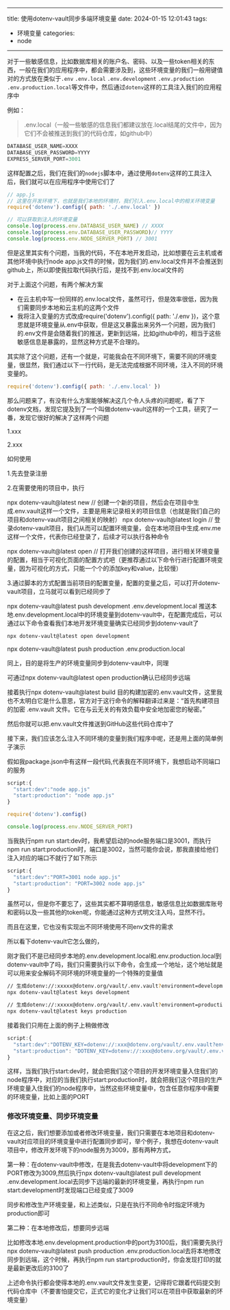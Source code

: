 
---
title: 使用dotenv-vault同步多端环境变量
date: 2024-01-15 12:01:43
tags:
  - 环境变量
categories:
  - node
---

对于一些敏感信息，比如数据库相关的账户名、密码、以及一些token相关的东西，一般在我们的应用程序中，都会需要涉及到，这些环境变量的我们一般用键值对的方式放在类似于`.env` `.env.local` `.env.development` `.env.production` `.env.production.local`等文件中，然后通过`dotenv`这样的工具注入我们的应用程序中

例如：

> .env.local（一般一些敏感的信息我们都建议放在.local结尾的文件中，因为它们不会被推送到我们的代码仓库，如github中）

```javascript
DATABASE_USER_NAME=XXXX
DATABASE_USER_PASSWORD=YYYY
EXPRESS_SERVER_PORT=3001
```

这样配置之后，我们在我们的`nodejs`脚本中，通过使用`dotenv`这样的工具注入后，我们就可以在应用程序中使用它们了

```javascript
// app.js
// 这里在开发环境下，也就是我们本地的环境时，我们引入.env.local中的相关环境变量
require('dotenv').config({ path: './.env.local' }) 

// 可以获取到注入的环境变量
console.log(process.env.DATABASE_USER_NAME) // XXXX
console.log(process.env.DATABASE_USER_PASSWORD)// YYYY
console.log(process.env.NODE_SERVER_PORT) // 3001
```

但是这里其实有个问题，当我的代码，不在本地开发启动，比如想要在云主机或者其他环境中执行node app.js文件的时候，因为我们的.env.local文件并不会推送到github上，所以即使我拉取代码执行后，是找不到.env.local文件的

对于上面这个问题，有两个解决方案

- 在云主机中写一份同样的.env.local文件，虽然可行，但是效率很低，因为我们需要同步本地和云主机的这两个文件
- 我将注入变量的方式改成require('dotenv').config({ path: './.env })，这个意思就是环境变量从.env中获取，但是这又暴露出来另外一个问题，因为我们的.env文件是会随着我们的推送，更新到远端，比如github中的，相当于这些敏感信息是暴露的，显然这种方式是不合理的。

其实除了这个问题，还有一个就是，可能我会在不同环境下，需要不同的环境变量，很显然，我们通过以下一行代码，是无法完成根据不同环境，注入不同的环境变量的。

```javascript
require('dotenv').config({ path: './.env.local' })
```



那么问题来了，有没有什么方案能够解决这几个令人头疼的问题呢，看了下dotenv文档，发现它提及到了一个叫做dotenv-vault这样的一个工具，研究了一番，发现它很好的解决了这样两个问题

1.xxx

2.xxx



如何使用

1.先去登录注册

2.在需要使用的项目中，执行

npx dotenv-vault@latest new // 创建一个新的项目，然后会在项目中生成.env.vault这样一个文件，主要是用来记录相关的项目信息（也就是我们自己的项目和dotenv-vault项目之间相关的映射）
npx dotenv-vault@latest login // 登录dotenv-vault项目，我们从而可以配置环境变量，会在本地项目中生成.env.me这样一个文件，代表你已经登录了，后续才可以执行各种命令

npx dotenv-vault@latest open // 打开我们创建的这样项目，进行相关环境变量的配置，相当于可视化页面的配置方式吧（更推荐通过以下命令行进行配置环境变量，因为可视化的方式，只能一个个的添加key和value，比较慢）

3.通过脚本的方式配置当前项目的配置变量，配置的变量之后，可以打开dotenv-vault项目，立马就可以看到已经同步了

npx dotenv-vault@latest push development .env.development.local 推送本地.env.development.local中的环境变量到dotenv-vault中，在配置完成后，可以通过以下命令查看我们本地开发环境变量确实已经同步到dotenv-vault了

```shell
npx dotenv-vault@latest open development
```

npx dotenv-vault@latest push production .env.production.local

同上，目的是将生产的环境变量同步到dotenv-vault中，同理

可通过npx dotenv-vault@latest open production确认已经同步远端



接着执行npx dotenv-vault@latest build 目的构建加密的.env.vault文件，这里我也不太明白它是什么意思，官方对于这行命令的解释翻译过来是：“首先构建项目的加密 .env.vault 文件。它在与云无关的有效负载中安全地加密您的秘密。”

然后你就可以把.env.vault文件推送到GitHub这些代码仓库中了



接下来，我们应该怎么注入不同环境的变量到我们程序中呢，还是用上面的简单例子演示

假如我package.json中有这样一段代码,代表我在不同环境下，我想启动不同端口的服务

```javascript
script:{
  "start:dev":"node app.js"
  "start:production": "node app.js"
}
```



```javascript
require('dotenv').config() 

console.log(process.env.NODE_SERVER_PORT) 
```

当我执行npm run start:dev时，我希望启动的node服务端口是3001，而执行npm run start:production时，端口是3002，当然可能你会说，那我直接给他们注入对应的端口不就行了如下所示

```javascript
script:{
  "start:dev":"PORT=3001 node app.js"
  "start:production": "PORT=3002 node app.js"
}
```

虽然可以，但是你不要忘了，这些其实都不算明感信息，敏感信息比如数据库账号和密码以及一些其他的token呢，你能通过这种方式明文注入吗，显然不行。

而且在这里，它也没有实现出不同环境使用不同env文件的需求



所以看下dotenv-vault它怎么做的，

刚才我们不是已经同步本地的.env.development.local和.env.production.local到dotenv-vault中了吗，我们只需要执行以下命令，会生成一个地址，这个地址就是可以用来安全解码不同环境的环境变量的一个特殊的变量值



```bash
// 生成dotenv://:xxxxx@dotenv.org/vault/.env.vault?environment=development这样的一个变量值，可以看到后面跟着environment=development，代表着这个变量是用来解码开发环境的环境变量的
npx dotenv-vault@latest keys development 

// 生成dotenv://:xxxxx@dotenv.org/vault/.env.vault?environment=production这样的一个变量值，可以看到后面跟着environment=production，代表着这个变量是用来解码开发环境的环境变量的
npx dotenv-vault@latest keys production
```

接着我们只用在上面的例子上稍做修改

```javascript
script:{
  "start:dev":"DOTENV_KEY=dotenv://:xxx@dotenv.org/vault/.env.vault?environment=development node app.js"
  "start:production": "DOTENV_KEY=dotenv://:xxx@dotenv.org/vault/.env.vault?environment=production node app.js"
}
```

这样，当我们执行start:dev时，就会把我们这个项目的开发环境变量入住我们的node程序中，对应的当我们执行start:production时，就会把我们这个项目的生产环境变量入住我们的node程序中，当然这些环境变量中，包含任意你程序中需要的环境变量，比如上面的PORT



### 修改环境变量、同步环境变量

在这之后，我们想要添加或者修改环境变量，我们只需要在本地项目和dotenv-vault对应项目的环境变量中进行配置同步即可，举个例子，我想在dotenv-vault项目中，修改开发环境下的node服务为3009，那有两种方式，

第一种：在dotenv-vault中修改，在是我去dotenv-vault中将development下的PORT修改为3009,然后执行npx dotenv-vault@latest pull development .env.development.local去同步下远端的最新的环境变量，再执行npm run start:development时发现端口已经变成了3009

同步和修改生产环境变量，和上述类似，只是在执行不同命令时指定环境为production即可



第二种：在本地修改后，想要同步远端

比如修改本地.env.development.production中的port为3100后，我们需要先执行npx dotenv-vault@latest push production .env.production.local去将本地修改同步到远端，这个时候，再执行npm run start:production时，你会发现打印的就是最新更改后的3100了



上述命令执行都会使得本地的.env.vault文件发生变更，记得将它跟着代码提交到代码仓库中（不要害怕提交它，正式它的变化才让我们可以在项目中获取最新的环境变量）



